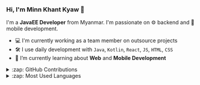 ### Hi, I'm Minn Khant Kyaw 👋

I'm a **JavaEE Developer** from Myanmar. I'm passionate on :gear: backend and :iphone: mobile development.

- :computer: I'm currently working as a team member on outsource projects
- :hammer_and_wrench: I use daily development with `Java`, `Kotlin`, `React`, `JS`, `HTML`, `CSS`
- :seedling: I’m currently learning about **Web** and **Mobile Development**

<details>
<summary>:zap: GitHub Contributions</summary>
<p>
  <img src="https://github-readme-activity-graph.vercel.app/graph?username=minnkhantkyaww&theme=github-compact&hide_border=true" alt="GitHub Activity Graph"/>
</p>
</details>

<details>
<summary>:zap: Most Used Languages</summary>
<p>
  <img src="https://github-readme-stats.vercel.app/api/top-langs/?username=minnkhantkyaww&layout=compact&theme=tokyonight&hide_border=true" alt="Top Languages"/>
</p>
</details>
